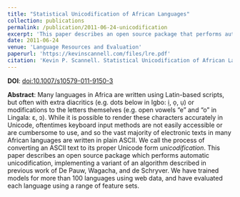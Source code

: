 ```yaml
---
title: "Statistical Unicodification of African Languages"
collection: publications
permalink: /publication/2011-06-24-unicodification
excerpt: 'This paper describes an open source package that performs automatic unicodification, implementing a variant of an algorithm described in previous work of De Pauw, Wagacha, and de Schryver.'
date: 2011-06-24
venue: 'Language Resources and Evaluation'
paperurl: 'https://kevinscannell.com/files/lre.pdf'
citation: 'Kevin P. Scannell. Statistical Unicodification of African Languages. <i>Language Resources and Evaluation</i>, 45(3):375–386, 2011.'
---
```


**DOI**: [doi:10.1007/s10579-011-9150-3](http://dx.doi.org/10.1007/s10579-011-9150-3)

**Abstract**: Many languages in Africa are written using Latin-based scripts, but often with extra diacritics (e.g. dots below in Igbo: ị, ọ, ụ) or modifications to the letters themselves (e.g. open vowels “e” and “o” in Lingala: ɛ, ɔ). While it is possible to render these characters accurately in Unicode, oftentimes keyboard input methods are not easily accessible or are cumbersome to use, and so the vast majority of electronic texts in many African languages are written in plain ASCII. We call the process of converting an ASCII text to its proper Unicode form *unicodification*. This paper describes an open source package which performs automatic unicodification, implementing a variant of an algorithm described in previous work of De Pauw, Wagacha, and de Schryver. We have trained models for more than 100 languages using web data, and have evaluated each language using a range of feature sets.
